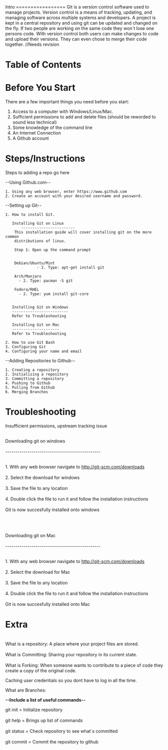 <html>
<body>
Intro
=================
Git is a version control software used to manage projects. Version control is a means of tracking, updating, and managing software across multiple systems and developers. A project is kept in a central repository and using git can be updated and changed on the fly. If two people are working on the same code they won`t lose one persons code. With version control both users can make changes to code and upload their versions. They can even chose to merge their code together. 
//Needs revision


Table of Contents
====================



Before You Start
========================
There are a few important things you need before you start:

1.  Access to a computer with Windows/Linux/Mac.
2.  Sufficient permissions to add and delete files (should be reworded to sound less technical)
3.  Some knowledge of the command line
4.  An Internet Connection
5.  A Github account




Steps/Instructions
====================
Steps to adding a repo go here


--Using Github.com--

	1. Using any web browser, enter https://www.github.com
	2. Create an account with your desired username and password.


--Setting up Git--

	1. How to install Git.
   
	   Installing Git on Linux
           ------------------------
		This installation guide will cover installing git on the more common 
 		distributions of linux.	    

		Step 1: Open up the command prompt


		Debian/Ubuntu/Mint
                  - 2. Type: apt-get install git
  	   
		Arch/Manjaro
   		  - 2. Type: pacman -S git
	
		Fedora/RHEL
		  - 2. Type: yum install git-core	  
	   

	   Installing Git on Windows
	   -------------------------
	   Refer to Troubleshooting

	   Installing Git on Mac
	   ---------------------
	   Refer to Troubleshooting
 	
	2. How to use Git Bash
	3. Configuring Git
	4. Configuring your name and email


--Adding Repositories to Github--

	1. Creating a repository
	2. Initializing a repository 
	3. Committing a repository
	4. Pushing to Github
	5. Pulling from Github
	6. Merging Branches

Troubleshooting
======================
<p>Insufficient permissions, upstream tracking issue</p>
<br>Downloading git on windows</br>
<br>-----------------------------------------------</br>

<br>1. With any web browser navigate to <link>http://git-scm.com/downloads</link></br>
<br>2. Select the download for windows</br>
<br>3. Save the file to any location</br>
<br>4. Double click the file to run it and follow the installation instructions</br>
<br>    Git is now succesfully installed onto windows </br>
<br></br>

<br>Downloading git on Mac</br>
<br>-----------------------------------------------</br>

<br>1. With any web browser navigate to <link>http://git-scm.com/downloads</link></br>
<br>2. Select the download for Mac</br>
<br>3. Save the file to any location</br>
<br>4. Double click the file to run it and follow the installation instructions</br>
<br>    Git is now succesfully installed onto Mac </br>


Extra
=====================
<br>What is a repository: A place where your project files are stored.</br>
<br>What is Committing: Sharing your repository in its current state.</br>
<br>What is Forking: When someone wants to contribute to a piece of code they create a copy of the original code.</br>


Caching user credentials so you dont have to log in all the time.

What are Branches: 

<b>--Include a list of useful commands--</b>

<p>git init = Initialize repository</br>
<br>git help = Brings up list of commands</br>
<br>git status = Check repository to see what`s committed</br>
<br>git commit = Commit the repository to github</br>

</body>
</html>
